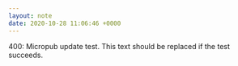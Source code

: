 ```yaml
---
layout: note
date: 2020-10-28 11:06:46 +0000
---
```


400: Micropub update test. This text should be replaced if the test succeeds.
